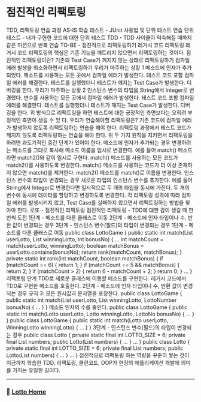 # 점진적인 리팩토링

TDD, 리팩토링 연습 과정
AS-IS
학습 테스트 - JUnit 사용법 및 단위 테스트 연습
단위 테스트 - 내가 구현한 코드에 대한 단위 테스트
TDD - TDD 사이클이 익숙해질 때까지 같은 미션으로 반복 연습
TO-BE - 점진적으로 리팩토링하기
레거시 코드 리팩토링
레거시 코드 리팩토링의 핵심은 기존 기능을 깨트리지 않으면서 리팩토링하는 것이다.
점진적인 리팩토링이란?
기존의 Test Case가 깨지지 않는 상태로 리팩토링하기
컴파일 에러 발생을 최소화하면서 리팩토링하기
우리가 마주하는 상황 1
메소드에 인자가 추가되었다.
메소드를 사용하는 모든 곳에서 컴파일 에러가 발생한다.
테스트 코드 포함 컴파일 에러를 해결한다.
테스트를 실행했더니 테스트가 깨지는 Test Case가 발생한다.
디버깅을 한다.
우리가 마주하는 상황 2
인스턴스 변수의 타입을 String에서 Integer로 변경했다.
변수를 사용하는 모든 곳에서 컴파일 에러가 발생한다.
테스트 코드 포함 컴파일 에러를 해결한다.
테스트를 실행했더니 테스트가 깨지는 Test Case가 발생한다.
디버깅을 한다.
위 방식으로 리팩토링을 하면 테스트에 대한 긍정적인 측면보다는 오히려 부정적인 측면이 생길 수 있
다.
우리가 연습해야할 리팩토링은?
기존 코드에 컴파일 에러가 발생하지 않도록 리팩토링하는 연습을 해야 한다.
리팩토링 과정에서 테스트 코드가 깨지지 않도록 리팩토링하는 연습을 해야 한다.
위 두 가지 원칙을 지키면서 리팩토링을 하려면 과도기적인 중간 단계가 있어야 한다.
메소드에 인자가 추가되는 경우
변경하려는 메소드를 그대로 복사해 메소드 이름을 임시로 변경한다.
예를 들어 match() 메소드라면 match2()와 같이 임시로 구현다.
match() 메소드를 사용하는 모든 코드가 match2()를 사용하도록 변경한다.
match() 메소드를 사용하는 코드가 더 이상 존재하지 않으면 match()를 제거한다.
match2() 메소드를 match()로 이름을 변경한다.
인스턴스 변수의 타입이 변경되는 경우
새로운 타입의 인스턴스 변수를 추가한다.
예를 들어 String에서 Integer로 변경한다면 일시적으로 두 개의 타입을 동시에 가진다.
두 개의 변수에 동시에 데이터를 할당하고 변경하도록 변경한다.
각 리팩토링 성격에 따라 컴파일 에러를 발생시키지 않고,
Test Case를 실패하지 않으면서 리팩토링하는 방법을 찾아야 한다.
로또 - 점진적인 리팩토링
점진적인 리팩토링 - TDD에 대한 감이 생길 때 한번씩 도전
1단계 - 메소드를 다른 클래스로 이동
2단계 - 메소드에 인자 타입이나 수, 반환 값이 변경되는 경우
3단계 - 인스턴스 변수(필드)의 타입이 변경되는 경우
1단계 - 메소드를 다른 클래스로 이동
public class LottoGame {
public static int match(List<Integer> userLotto, List<Integer> winningLotto, int bonusNo) {
...
int matchCount = match(userLotto, winningLotto);
boolean matchBonus = userLotto.contains(bonusNo);
return rank(matchCount, matchBonus);
}
private static int rank(int matchCount, boolean matchBonus) {
if (matchCount == 6) {
return 1;
}
if (matchCount == 5 && matchBonus) {
return 2;
}
if (matchCount > 2) {
return 6 - matchCount + 2;
}
return 0;
}
...
}
리팩토링 단계
TDD로 새로운 클래스에 이동할 메소드를 구현한다.
레거시 코드에서 TDD로 구현한 메소드를 호출한다.
2단계 - 메소드에 인자 타입이나 수, 반환 값이 변경되는 경우
규칙 3: 모든 원시값과 문자열을 포장한다.
public class LottoGame {
public static int match(List<Integer> userLotto, List<Integer> winningLotto, LottoNumber bonusNo) {
...
}
}
메소드 인자의 수를 줄인다.
public class LottoGame {
public static int match(Lotto userLotto, Lotto winningLotto, LottoNo bonusNo) {
...
}
}
public class LottoGame {
public static int match(Lotto userLotto, WinningLotto winningLotto) {
...
}
}
3단계 - 인스턴스 변수(필드)의 타입이 변경되는 경우
public class Lotto {
private static final int LOTTO_SIZE = 6;
private final List<Integer> numbers;
public Lotto(List<Integer> numbers) {
...
}
...
}
public class Lotto {
private static final int LOTTO_SIZE = 6;
private final List<LottoNumber> numbers;
public Lotto(List<Integer> numbers) {
...
}
...
}
점진적으로 리팩토링 하는 역량을 꾸준히 쌓는 것이
지금까지 학습한 TDD, 리팩토링, 클린코드, OOP가
현장의 애플리케이션 개발에 의미를 가지는 유일한 길이다.

---

### :game_die: [Lotto Home](https://github.com/gmlwjd9405/tdd-refactoring-clean-code-8/tree/master/study/java-lotto)
